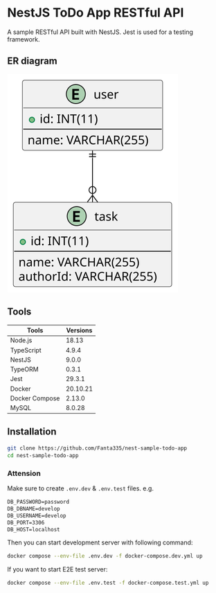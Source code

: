 # NestJS ToDo App RESTful API
A sample RESTful API built with NestJS. Jest is used for a testing framework.

## ER diagram
![er-diagram](./out/er-diagram/er.svg)

## Tools

|Tools|Versions|
|-----|--------|
|Node.js|18.13|
|TypeScript|4.9.4|
|NestJS|9.0.0|
|TypeORM|0.3.1|
|Jest|29.3.1|
|Docker|20.10.21|
|Docker Compose|2.13.0|
|MySQL|8.0.28|

## Installation
```bash
git clone https://github.com/Fanta335/nest-sample-todo-app
cd nest-sample-todo-app
```
### Attension
Make sure to create `.env.dev` & `.env.test` files. e.g.
```
DB_PASSWORD=password
DB_DBNAME=develop
DB_USERNAME=develop
DB_PORT=3306
DB_HOST=localhost

```
Then you can start development server with following command:
```bash
docker compose --env-file .env.dev -f docker-compose.dev.yml up
```
If you want to start E2E test server:
```bash
docker compose --env-file .env.test -f docker-compose.test.yml up
```

